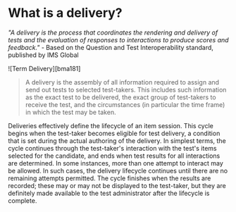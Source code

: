 # What is a delivery?


*"A delivery is the process that coordinates the rendering and delivery of tests and the evaluation of responses to interactions to produce scores and feedback."* - Based on the Question and Test Interoperability standard, published by IMS Global

![Term Delivery][bma181]

>A delivery is the assembly of all information required to assign and send out tests to selected test-takers. This includes such information as the exact test to be delivered, the exact group of test-takers to receive the test, and the circumstances (in particular the time frame) in which the test may be taken.

Deliveries effectively define the lifecycle of an item session. This cycle begins when the test-taker becomes eligible for test delivery, a condition that is set during the actual authoring of the delivery. In simplest terms, the cycle continues through the test-taker's interaction with the test's items selected for the candidate, and ends when test results for all interactions are determined. In some instances, more than one attempt to interact may be allowed. In such cases, the delivery lifecycle continues until there are no remaining attempts permitted. The cycle finishes when the results are recorded; these may or may not be displayed to the test-taker, but they are definitely made available to the test administrator after the lifecycle is complete.
